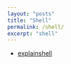 ```yaml
---
layout: "posts"
title: "Shell"
permalink: /shell/
excerpt: "shell"
---
```


- [explainshell](https://explainshell.com/)
